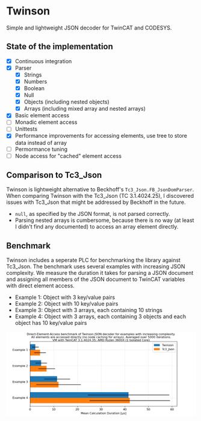 # Twinson
Simple and lightweight JSON decoder for TwinCAT and CODESYS.

## State of the implementation

- [x] Continuous integration
- [x] Parser
  - [x] Strings
  - [x] Numbers
  - [x] Boolean
  - [x] Null
  - [x] Objects (including nested objects)
  - [x] Arrays (including mixed array and nested arrays)
- [x] Basic element access
- [ ] Monadic element access
- [ ] Unittests
- [x] Performance improvements for accessing elements, use tree to store data instead of array
- [ ] Permormance tuning
- [ ] Node access for "cached" element access

## Comparison to Tc3_Json

Twinson is lightweight alternative to Beckhoff's `Tc3_Json.FB_JsonDomParser`. When comparing Twinson with the Tc3_Json (TC 3.1.4024.25), I discovered issues with Tc3_Json that might be addressed by Beckhoff in the future.

- `null`, as specified by the JSON format, is not parsed correctly.
- Parsing nested arrays is cumbersome, because there is no way (at least I didn't find any documented) to access an array element directly.

## Benchmark

Twinson includes a seperate PLC for benchmarking the library against Tc3_Json. The benchmark uses several examples with increasing JSON complexity. We measure the duration it takes for parsing a JSON document and assigning all members of the JSON document to TwinCAT variables with direct element access.

- Example 1: Object with 3 key/value pairs
- Example 2: Object with 10 key/value pairs
- Example 3: Object with 3 arrays, each containing 10 strings
- Example 4: Object with 3 arrays, each containing 3 objects and each object has 10 key/value pairs

<div align="center">
  <img alt="benchmark" src="https://raw.githubusercontent.com/stefanbesler/Twinson/main/benchmark.png" />
</div>


